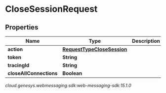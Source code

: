 # CloseSessionRequest


## Properties

| Name | Type | Description | Notes |
| ------------ | ------------- | ------------- | ------------- |
| **action** | [**RequestTypeCloseSession**](RequestTypeCloseSession) |  |  |
| **token** | **String** |  |  |
| **tracingId** | **String** |  |  [optional] |
| **closeAllConnections** | **Boolean** |  |  |




_cloud.genesys.webmessaging.sdk:web-messaging-sdk:15.1.0_
